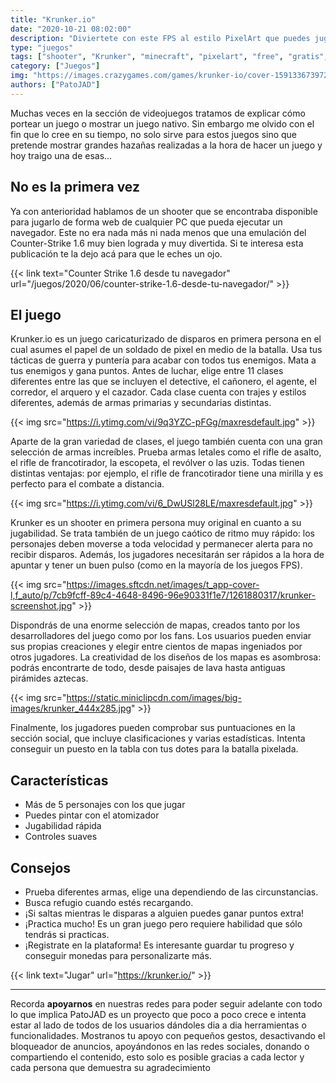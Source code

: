 ```yaml
---
title: "Krunker.io"
date: "2020-10-21 08:02:00"
description: "Diviertete con este FPS al estilo PixelArt que puedes jugarlo desde el navegador"
type: "juegos"
tags: ["shooter", "Krunker", "minecraft", "pixelart", "free", "gratis", "linux", "windows", "navegador", "browser"]
category: ["Juegos"]
img: "https://images.crazygames.com/games/krunker-io/cover-1591336739727.png"
authors: ["PatoJAD"]
---
```




Muchas veces en la sección de videojuegos tratamos de explicar cómo portear un juego o mostrar un juego nativo. Sin embargo me olvido con el fin que lo cree en su tiempo, no solo sirve para estos juegos sino que pretende mostrar grandes hazañas realizadas a la hora de hacer un juego y hoy traigo una de esas...




## No es la primera vez



Ya con anterioridad hablamos de un shooter que se encontraba disponible para jugarlo de forma web de cualquier PC que pueda ejecutar un navegador. Este no era nada más ni nada menos que una emulación del Counter-Strike 1.6 muy bien lograda y muy divertida. Si te interesa esta publicación te la dejo acá para que le eches un ojo.


{{< link text="Counter Strike 1.6 desde tu navegador" url="/juegos/2020/06/counter-strike-1.6-desde-tu-navegador/" >}}



## El juego



Krunker.io es un juego caricaturizado de disparos en primera persona en el cual asumes el papel de un soldado de pixel en medio de la batalla. Usa tus tácticas de guerra y puntería para acabar con todos tus enemigos. Mata a tus enemigos y gana puntos.
Antes de luchar, elige entre 11 clases diferentes entre las que se incluyen el detective, el cañonero, el agente, el corredor, el arquero y el cazador. Cada clase cuenta con trajes y estilos diferentes, además de armas primarias y secundarias distintas.


{{< img src="https://i.ytimg.com/vi/9q3YZC-pFGg/maxresdefault.jpg" >}}


Aparte de la gran variedad de clases, el juego también cuenta con una gran selección de armas increíbles. Prueba armas letales como el rifle de asalto, el rifle de francotirador, la escopeta, el revólver o las uzis. Todas tienen distintas ventajas: por ejemplo, el rifle de francotirador tiene una mirilla y es perfecto para el combate a distancia.


{{< img src="https://i.ytimg.com/vi/6_DwUSl28LE/maxresdefault.jpg" >}}


Krunker es un shooter en primera persona muy original en cuanto a su jugabilidad. Se trata también de un juego caótico de ritmo muy rápido: los personajes deben moverse a toda velocidad y permanecer alerta para no recibir disparos. Además, los jugadores necesitarán ser rápidos a la hora de apuntar y tener un buen pulso (como en la mayoría de los juegos FPS).


{{< img src="https://images.sftcdn.net/images/t_app-cover-l,f_auto/p/7cb9fcff-89c4-4648-8496-96e90331f1e7/1261880317/krunker-screenshot.jpg" >}}


Dispondrás de una enorme selección de mapas, creados tanto por los desarrolladores del juego como por los fans. Los usuarios pueden enviar sus propias creaciones y elegir entre cientos de mapas ingeniados por otros jugadores. La creatividad de los diseños de los mapas es asombrosa: podrás encontrarte de todo, desde paisajes de lava hasta antiguas pirámides aztecas.


{{< img src="https://static.miniclipcdn.com/images/big-images/krunker_444x285.jpg" >}}


Finalmente, los jugadores pueden comprobar sus puntuaciones en la sección social, que incluye clasificaciones y varias estadísticas. Intenta conseguir un puesto en la tabla con tus dotes para la batalla pixelada.




## Características



* Más de 5 personajes con los que jugar
* Puedes pintar con el atomizador
* Jugabilidad rápida
* Controles suaves




## Consejos



* Prueba diferentes armas, elige una dependiendo de las circunstancias.
* Busca refugio cuando estés recargando.
* ¡Si saltas mientras le disparas a alguien puedes ganar puntos extra!
* ¡Practica mucho! Es un gran juego pero requiere habilidad que sólo tendrás si practicas.
* ¡Registrate en la plataforma! Es interesante guardar tu progreso y conseguir monedas para personalizarte más.


{{< link text="Jugar" url="https://krunker.io/" >}}



---



Recorda **apoyarnos** en nuestras redes para poder seguir adelante con todo lo que implica PatoJAD es un proyecto que poco a poco crece e intenta estar al lado de todos de los usuarios dándoles dia a dia herramientas o funcionalidades. Mostranos tu apoyo con pequeños gestos, desactivando el bloqueador de anuncios, apoyándonos en las redes sociales, donando o compartiendo el contenido, esto solo es posible gracias a cada lector y cada persona que demuestra su agradecimiento
